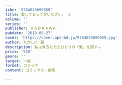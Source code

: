 ```yaml
---
isbn: '9784040699059'
title: 愛してるって言いなさい。　１
volume: ''
series: ''
publisher: ＫＡＤＫＡＷＡ
pubdate: '2018-06-27'
cover: 'https://cover.openbd.jp/9784040699059.jpg'
author: たかし♂／著
description: 私は貴方とただひとつの「愛」を探す―。
price: '550'
genre: ''
target: 一般
format: コミック
content: コミックス・劇画

---
```

